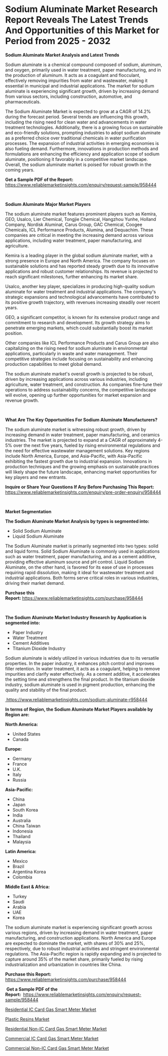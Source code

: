 <p><h1>Sodium Aluminate Market Research Report Reveals The Latest Trends And Opportunities of this Market for Period from 2025 - 2032</h1></p><p><strong>Sodium Aluminate Market Analysis and Latest Trends</strong></p>
<p><p>Sodium aluminate is a chemical compound composed of sodium, aluminum, and oxygen, primarily used in water treatment, paper manufacturing, and in the production of aluminum. It acts as a coagulant and flocculant, effectively removing impurities from water and wastewater, making it essential in municipal and industrial applications. The market for sodium aluminate is experiencing significant growth, driven by increasing demand from various sectors, including construction, automotive, and pharmaceuticals.</p><p>The Sodium Aluminate Market is expected to grow at a CAGR of 14.2% during the forecast period. Several trends are influencing this growth, including the rising need for clean water and advancements in water treatment technologies. Additionally, there is a growing focus on sustainable and eco-friendly solutions, prompting industries to adopt sodium aluminate as a preferred choice over traditional chemicals in water purification processes. The expansion of industrial activities in emerging economies is also fueling demand. Furthermore, innovations in production methods and formulations are enhancing the efficiency and application scope of sodium aluminate, positioning it favorably in a competitive market landscape. Overall, the sodium aluminate market is poised for robust growth in the coming years.</p></p>
<p><strong>Get a Sample PDF of the Report:&nbsp;</strong> <a href="https://www.reliablemarketinsights.com/enquiry/request-sample/958444?utm_campaign=2956&utm_medium=2&utm_source=Github&utm_content=ia&utm_term=01042025&utm_id=sodium-aluminate">https://www.reliablemarketinsights.com/enquiry/request-sample/958444</a></p>
<p>&nbsp;</p>
<p><strong>Sodium Aluminate Major Market Players</strong></p>
<p><p>The sodium aluminate market features prominent players such as Kemira, GEO, Usalco, Lier Chemical, Tongjie Chemical, Hangzhou Yunhe, Holland Company, Nordisk Aluminat, Carus Group, GAC Chemical, Coogee Chemicals, ICL Performance Products, Alumina, and Dequachim. These companies are critical in meeting the increasing demand across various applications, including water treatment, paper manufacturing, and agriculture.</p><p>Kemira is a leading player in the global sodium aluminate market, with a strong presence in Europe and North America. The company focuses on sustainable solutions and has reported steady growth due to its innovative applications and robust customer relationships. Its revenue is projected to reach significant milestones, further enhancing its market share.</p><p>Usalco, another key player, specializes in producing high-quality sodium aluminate for water treatment and industrial applications. The company's strategic expansions and technological advancements have contributed to its positive growth trajectory, with revenues increasing steadily over recent years.</p><p>GEO, a significant competitor, is known for its extensive product range and commitment to research and development. Its growth strategy aims to penetrate emerging markets, which could substantially boost its market position.</p><p>Other companies like ICL Performance Products and Carus Group are also capitalizing on the rising need for sodium aluminate in environmental applications, particularly in waste and water management. Their competitive strategies include focusing on sustainability and enhancing production capabilities to meet global demand.</p><p>The sodium aluminate market's overall growth is projected to be robust, driven by increasing applications across various industries, including agriculture, water treatment, and construction. As companies fine-tune their operations to address sustainability concerns, the competitive landscape will evolve, opening up further opportunities for market expansion and revenue growth.</p></p>
<p>&nbsp;</p>
<p><strong>What Are The Key Opportunities For Sodium Aluminate Manufacturers?</strong></p>
<p><p>The sodium aluminate market is witnessing robust growth, driven by increasing demand in water treatment, paper manufacturing, and ceramics industries. The market is projected to expand at a CAGR of approximately 4-5% over the next five years, fueled by rising environmental regulations and the need for effective wastewater management solutions. Key regions include North America, Europe, and Asia-Pacific, with Asia-Pacific exhibiting the fastest growth due to industrial expansion. Innovations in production techniques and the growing emphasis on sustainable practices will likely shape the future landscape, enhancing market opportunities for key players and new entrants.</p></p>
<p><strong>Inquire or Share Your Questions If Any Before Purchasing This Report:</strong> <a href="https://www.reliablemarketinsights.com/enquiry/pre-order-enquiry/958444?utm_campaign=2956&utm_medium=2&utm_source=Github&utm_content=ia&utm_term=01042025&utm_id=sodium-aluminate">https://www.reliablemarketinsights.com/enquiry/pre-order-enquiry/958444</a></p>
<p>&nbsp;</p>
<p><strong>Market Segmentation</strong></p>
<p><strong>The Sodium Aluminate Market Analysis by types is segmented into:</strong></p>
<p><ul><li>Solid Sodium Aluminate</li><li>Liquid Sodium Aluminate</li></ul></p>
<p><p>The Sodium Aluminate market is primarily segmented into two types: solid and liquid forms. Solid Sodium Aluminate is commonly used in applications such as water treatment, paper manufacturing, and as a cement additive, providing effective aluminum source and pH control. Liquid Sodium Aluminate, on the other hand, is favored for its ease of use in processes requiring rapid dissolution, making it ideal for wastewater treatment and industrial applications. Both forms serve critical roles in various industries, driving their market demand.</p></p>
<p><strong>Purchase this Report:&nbsp;</strong><a href="https://www.reliablemarketinsights.com/purchase/958444?utm_campaign=2956&utm_medium=2&utm_source=Github&utm_content=ia&utm_term=01042025&utm_id=sodium-aluminate">https://www.reliablemarketinsights.com/purchase/958444</a></p>
<p>&nbsp;</p>
<p><strong>The Sodium Aluminate Market Industry Research by Application is segmented into:</strong></p>
<p><ul><li>Paper Industry</li><li>Water Treatment</li><li>Cement Additives</li><li>Titanium Dioxide Industry</li></ul></p>
<p><p>Sodium aluminate is widely utilized in various industries due to its versatile properties. In the paper industry, it enhances pitch control and improves filler retention. In water treatment, it acts as a coagulant, helping to remove impurities and clarify water effectively. As a cement additive, it accelerates the setting time and strengthens the final product. In the titanium dioxide industry, sodium aluminate is used in pigment production, enhancing the quality and stability of the final product.</p></p>
<p><a href="https://www.reliablemarketinsights.com/sodium-aluminate-r958444?utm_campaign=2956&utm_medium=2&utm_source=Github&utm_content=ia&utm_term=01042025&utm_id=sodium-aluminate">&nbsp;https://www.reliablemarketinsights.com/sodium-aluminate-r958444</a></p>
<p><strong>In terms of Region, the Sodium Aluminate Market Players available by Region are:</strong></p>
<p>
    <p> <strong> North America: </strong>
        <ul>
            <li>United States</li>
            <li>Canada</li>
        </ul>
        </p> 
    <p> <strong> Europe: </strong>
        <ul>
            <li>Germany</li>
            <li>France</li>
            <li>U.K.</li>
            <li>Italy</li>
            <li>Russia</li>
        </ul>
        </p> 
    <p> <strong> Asia-Pacific: </strong>
        <ul>
            <li>China</li>
            <li>Japan</li>
            <li>South Korea</li>
            <li>India</li>
            <li>Australia</li>
            <li>China Taiwan</li>
            <li>Indonesia</li>
            <li>Thailand</li>
            <li>Malaysia</li>
        </ul>
        </p> 
    <p> <strong> Latin America: </strong>
        <ul>
            <li>Mexico</li>
            <li>Brazil</li>
            <li>Argentina Korea</li>
            <li>Colombia</li>
        </ul>
        </p> 
    <p> <strong> Middle East & Africa: </strong>
        <ul>
            <li>Turkey</li>
            <li>Saudi</li>
            <li>Arabia</li>
            <li>UAE</li>
            <li>Korea</li>
        </ul>
    </p>
    </p>
<p><p>The sodium aluminate market is experiencing significant growth across various regions, driven by increasing demand in water treatment, paper manufacturing, and construction applications. North America and Europe are expected to dominate the market, with shares of 30% and 25%, respectively, due to robust industrial activities and stringent environmental regulations. The Asia-Pacific region is rapidly expanding and is projected to capture around 35% of the market share, primarily fueled by rising industrialization and urbanization in countries like China.</p></p>
<p><strong>Purchase this Report: </strong><a href="https://www.reliablemarketinsights.com/purchase/958444?utm_campaign=2956&utm_medium=2&utm_source=Github&utm_content=ia&utm_term=01042025&utm_id=sodium-aluminate">https://www.reliablemarketinsights.com/purchase/958444</a></p>
<p>&nbsp;<strong>Get a Sample PDF of the Report:&nbsp;&nbsp;</strong><a href="https://www.reliablemarketinsights.com/enquiry/request-sample/958444?utm_campaign=2956&utm_medium=2&utm_source=Github&utm_content=ia&utm_term=01042025&utm_id=sodium-aluminate">https://www.reliablemarketinsights.com/enquiry/request-sample/958444</a></p>
<p><strong></strong></p>
<p><p><a href="https://www.linkedin.com/pulse/key-drivers-residential-ic-card-gas-smart-meter-market-uawuc?utm_campaign=2956&utm_medium=2&utm_source=Github&utm_content=ia&utm_term=01042025&utm_id=sodium-aluminate">Residential IC Card Gas Smart Meter Market</a></p><p><a href="https://github.com/carylgrinko/Market-Research-Report-List-1/blob/main/plastic-resins-market.md?utm_campaign=2956&utm_medium=2&utm_source=Github&utm_content=ia&utm_term=01042025&utm_id=sodium-aluminate">Plastic Resins Market</a></p><p><a href="https://www.linkedin.com/pulse/complete-analysis-residential-non-ic-card-gas-smart-meter-markets-ltlwc?utm_campaign=2956&utm_medium=2&utm_source=Github&utm_content=ia&utm_term=01042025&utm_id=sodium-aluminate">Residential Non-IC Card Gas Smart Meter Market</a></p><p><a href="https://www.linkedin.com/pulse/future-growth-commercial-ic-card-gas-smart-meter-market-oie8c?utm_campaign=2956&utm_medium=2&utm_source=Github&utm_content=ia&utm_term=01042025&utm_id=sodium-aluminate">Commercial IC Card Gas Smart Meter Market</a></p><p><a href="https://www.linkedin.com/pulse/market-analysis-report-commercial-non-ic-card-gas-smart-erwse?utm_campaign=2956&utm_medium=2&utm_source=Github&utm_content=ia&utm_term=01042025&utm_id=sodium-aluminate">Commercial Non-IC Card Gas Smart Meter Market</a></p></p>